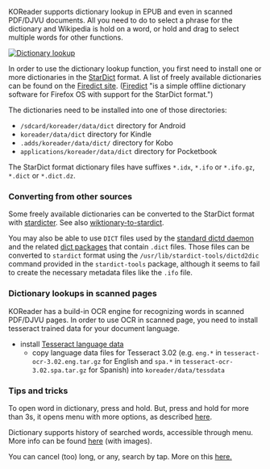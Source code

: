 KOReader supports dictionary lookup in EPUB and even in scanned PDF/DJVU documents.
All you need to do to select a phrase for the dictionary and Wikipedia is hold on a word, or hold and drag to select multiple words for other functions.

[![Dictionary lookup](https://github.com/koreader/koreader/wiki/screenshots/dictionary_lookup.png)](https://github.com/koreader/koreader/wiki/screenshots/dictionary_lookup.png)

In order to use the dictionary lookup function, you first need to install one or more dictionaries in the [StarDict](https://en.wikipedia.org/wiki/StarDict) format. A list of freely available dictionaries can be found on the [Firedict site](https://tuxor1337.github.io/firedict/dictionaries.html). ([Firedict](https://tuxor1337.github.io/firedict/) "is a simple offline dictionary software for Firefox OS with support for the StarDict format.")

The dictionaries need to be installed into one of those directories:
  *  `/sdcard/koreader/data/dict` directory for Android
  * `koreader/data/dict` directory for Kindle
  *  `.adds/koreader/data/dict/` directory for Kobo
  *  `applications/koreader/data/dict` directory for Pocketbook

The StarDict format dictionary files have suffixes `*.idx`, `*.ifo` or `*.ifo.gz`, `*.dict` or `*.dict.dz`.

### Converting from other sources

Some freely available dictionaries can be converted to the StarDict format with [stardicter](https://blog.cihar.com/archives/2017/01/27/stardicter-011/). See also [wiktionary-to-stardict](https://gitlab.com/artefact2/wiktionary-to-stardict).

You may also be able to use `DICT` files used by the [standard dictd daemon](https://manpages.debian.org/dictd) and the related [dict packages](https://packages.debian.org/search?keywords=dict-) that contain `.dict` files. Those files can be converted to `stardict` format using the `/usr/lib/stardict-tools/dictd2dic` command provided in the `stardict-tools` package, although it seems to fail to create the necessary metadata files like the `.ifo` file.

### Dictionary lookups in scanned pages

KOReader has a build-in OCR engine for recognizing words in scanned PDF/DJVU pages. In order to use OCR in scanned page, you need to install tesseract trained data for your document language.

* install [Tesseract language data](https://sourceforge.net/projects/tesseract-ocr-alt/files/)
    * copy language data files for Tesseract 3.02 (e.g. `eng.*` in `tesseract-ocr-3.02.eng.tar.gz` for English and `spa.*` in `tesseract-ocr-3.02.spa.tar.gz` for Spanish) into `koreader/data/tessdata`


### Tips and tricks

To open word in dictionary, press and hold. But, press and hold for more than 3s, it opens menu with more options, as described [here](https://github.com/koreader/koreader/pull/3199).

Dictionary supports history of searched words, accessible through menu. More info can be found [here](https://github.com/koreader/koreader/pull/3161) (with images).

You can cancel (too) long, or any, search by tap. More on this [here.](https://github.com/koreader/koreader/pull/3228)